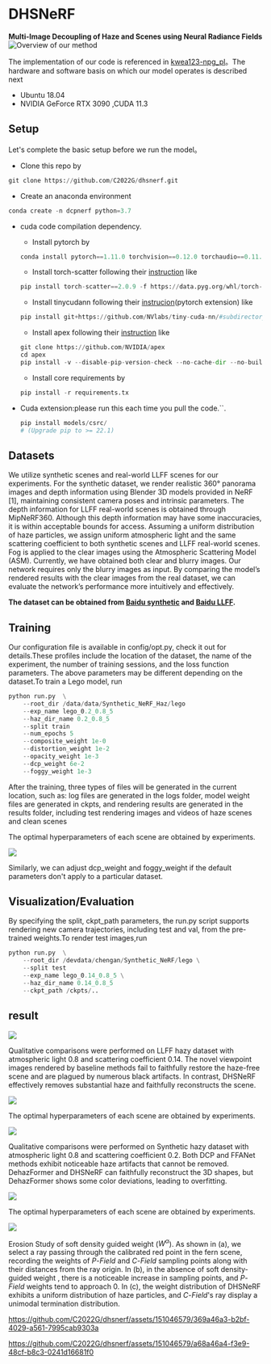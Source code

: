 # DHSNeRF
**Multi-Image Decoupling of Haze and Scenes using Neural Radiance Fields**
![Overview of our method](https://github.com/C2022G/dhsnerf/blob/main/readme/2.png)

The implementation of our code is referenced in [kwea123-npg_pl](https://github.com/kwea123/ngp_pl)。The hardware and software basis on which our model operates is described next
 - Ubuntu 18.04
 -  NVIDIA GeForce RTX 3090 ,CUDA 11.3


## Setup
Let's complete the basic setup before we run the model。

 
+ Clone this repo by
```python
git clone https://github.com/C2022G/dhsnerf.git
```
+  Create an anaconda environment
```python
conda create -n dcpnerf python=3.7
``` 
+ cuda code compilation dependency.
	- Install pytorch by
	```python
	conda install pytorch==1.11.0 torchvision==0.12.0 torchaudio==0.11.0 cudatoolkit=11.3 -c pytorch
	```
	- Install torch-scatter following their [instruction](https://github.com/rusty1s/pytorch_scatter#installation) like
	```python
	pip install torch-scatter==2.0.9 -f https://data.pyg.org/whl/torch-1.11.0+cu113.html
	```
	- Install tinycudann following their [instrucion](https://github.com/NVlabs/tiny-cuda-nn#pytorch-extension)(pytorch extension) like
	```python
	pip install git+https://github.com/NVlabs/tiny-cuda-nn/#subdirectory=bindings/torch
	```
	- Install apex following their [instruction](https://github.com/NVIDIA/apex#linux) like
	```python
	git clone https://github.com/NVIDIA/apex 
	cd apex 
	pip install -v --disable-pip-version-check --no-cache-dir --no-build-isolation --config-settings "--build-option=--cpp_ext" --config-settings "--build-option=--cuda_ext" ./
	```
	- Install core requirements by
	```python
	pip install -r requirements.tx
	```
  
+ Cuda extension:please run this each time you pull the code.``.
 	```python
	pip install models/csrc/
	# (Upgrade pip to >= 22.1)
	```

## Datasets
We utilize synthetic scenes and real-world LLFF scenes for our experiments. For the synthetic dataset, we render realistic 360° panorama images and depth information using Blender 3D models provided in NeRF [1], maintaining consistent camera poses and intrinsic parameters. The depth information for LLFF real-world scenes is obtained through MipNeRF360. Although this depth information may have some inaccuracies, it is within acceptable bounds for access. Assuming a uniform distribution of haze particles, we assign uniform atmospheric light and the same scattering coefficient to both synthetic scenes and LLFF real-world scenes. Fog is applied to the clear images using the Atmospheric Scattering Model (ASM). Currently, we have obtained both clear and blurry images. Our network requires only the blurry images as input. By comparing the model’s rendered results with the clear images from the real dataset, we can evaluate the network’s performance more intuitively and effectively.

**The dataset can be obtained from [Baidu synthetic](https://pan.baidu.com/s/1lU6HwSGHKnse1seTR0Kj3Q?pwd=2024) and [Baidu LLFF](https://pan.baidu.com/s/1P-AbrCpwB1aUyP-wSpMXSQ).**


## Training
Our configuration file is available in config/opt.py, check it out for details.These profiles include the location of the dataset, the name of the experiment, the number of training sessions, and the loss function parameters. The above parameters may be different depending on the dataset.To train a Lego model, run

```python
python run.py  \
	--root_dir /data/data/Synthetic_NeRF_Haz/lego
	--exp_name lego_0.2_0.8_5
	--haz_dir_name 0.2_0.8_5
	--split train
	--num_epochs 5
	--composite_weight 1e-0
	--distortion_weight 1e-2
	--opacity_weight 1e-3
	--dcp_weight 6e-2
	--foggy_weight 1e-3
```
After the training, three types of files will be generated in the current location, such as: log files are generated in the logs folder, model weight files are generated in ckpts, and rendering results are generated in the results folder, including test rendering images and videos of haze scenes and clean scenes

The optimal hyperparameters of each scene are obtained by experiments.

![](https://github.com/C2022G/dhsnerf/blob/main/readme/table3.png)



Similarly, we can adjust dcp_weight and foggy_weight if the default parameters don't apply to a particular dataset.


## Visualization/Evaluation
By specifying the split, ckpt_path parameters, the run.py script supports rendering new camera trajectories, including test and val, from the pre-trained weights.To render test images,run

```python
python run.py  \
	--root_dir /devdata/chengan/Synthetic_NeRF/lego \
	--split test
	--exp_name lego_0.14_0.8_5 \
	--haz_dir_name 0.14_0.8_5 
	--ckpt_path /ckpts/..
```

## result
![](https://github.com/C2022G/dhsnerf/blob/main/readme/llff.png)

Qualitative comparisons were performed on LLFF hazy dataset with atmospheric light 0.8 and scattering coefficient 0.14. The novel viewpoint images rendered by baseline methods fail to faithfully restore the haze-free scene and are plagued by numerous black artifacts. In contrast, DHSNeRF effectively removes substantial haze and faithfully reconstructs the scene.

![](https://github.com/C2022G/dhsnerf/blob/main/readme/table1.png)

The optimal hyperparameters of each scene are obtained by experiments.


![](https://github.com/C2022G/dhsnerf/blob/main/readme/nerf.png)

Qualitative comparisons were performed on Synthetic hazy dataset with atmospheric light 0.8 and scattering coefficient 0.2. Both DCP and FFANet methods exhibit noticeable haze artifacts that cannot be removed. DehazFormer and DHSNeRF can faithfully reconstruct the 3D shapes, but DehazFormer shows some color deviations, leading to overfitting.


![](https://github.com/C2022G/dhsnerf/blob/main/readme/table2.png)

The optimal hyperparameters of each scene are obtained by experiments.


![](https://github.com/C2022G/dhsnerf/blob/main/readme/guide.png)

Erosion Study of soft density guided weight ($W^\alpha$). As shown in (a), we select a ray passing through the calibrated red point in the fern scene, recording the weights of $P\mbox{-}Field$ and $C\mbox{-}Field$ sampling points along with their distances from the ray origin.  In (b), in the absence of soft density-guided weight , there is a noticeable increase in sampling points, and $P\mbox{-}Field$ weights tend to approach 0.  In (c), the weight distribution of DHSNeRF exhibits a uniform distribution of haze particles, and $C\mbox{-}Field$'s ray display a unimodal termination distribution.





https://github.com/C2022G/dhsnerf/assets/151046579/369a46a3-b2bf-4029-a561-7995cab9303a



https://github.com/C2022G/dhsnerf/assets/151046579/a68a46a4-f3e9-48cf-b8c3-0241d16681f0






